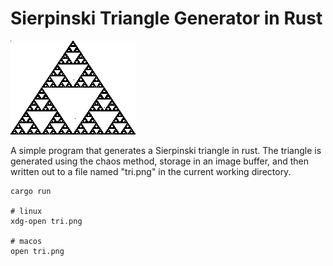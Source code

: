 # Sierpinski Triangle Generator in Rust

![Sierpinski Triangle](img/sierpinski.png "Sierpinski Triangle PNG")

A simple program that generates a Sierpinski triangle in rust.  The
triangle is generated using the chaos method, storage in an image
buffer, and then written out to a file named "tri.png" in the current
working directory.

````
cargo run

# linux
xdg-open tri.png

# macos
open tri.png
````

